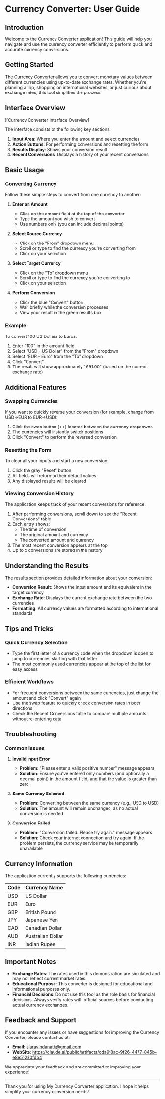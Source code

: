 # Currency Converter: User Guide

## Introduction

Welcome to the Currency Converter application! This guide will help you navigate and use the currency converter efficiently to perform quick and accurate currency conversions.

## Getting Started

The Currency Converter allows you to convert monetary values between different currencies using up-to-date exchange rates. Whether you're planning a trip, shopping on international websites, or just curious about exchange rates, this tool simplifies the process.

## Interface Overview

![Currency Converter Interface Overview]

The interface consists of the following key sections:

1. **Input Area**: Where you enter the amount and select currencies
2. **Action Buttons**: For performing conversions and resetting the form
3. **Results Display**: Shows your conversion result
4. **Recent Conversions**: Displays a history of your recent conversions

## Basic Usage

### Converting Currency

Follow these simple steps to convert from one currency to another:

1. **Enter an Amount**
   - Click on the amount field at the top of the converter
   - Type the amount you wish to convert
   - Use numbers only (you can include decimal points)

2. **Select Source Currency**
   - Click on the "From" dropdown menu
   - Scroll or type to find the currency you're converting from
   - Click on your selection

3. **Select Target Currency**
   - Click on the "To" dropdown menu
   - Scroll or type to find the currency you're converting to
   - Click on your selection

4. **Perform Conversion**
   - Click the blue "Convert" button
   - Wait briefly while the conversion processes
   - View your result in the green results box

### Example

To convert 100 US Dollars to Euros:
1. Enter "100" in the amount field
2. Select "USD - US Dollar" from the "From" dropdown
3. Select "EUR - Euro" from the "To" dropdown
4. Click "Convert"
5. The result will show approximately "€91.00" (based on the current exchange rate)

## Additional Features

### Swapping Currencies

If you want to quickly reverse your conversion (for example, change from USD→EUR to EUR→USD):

1. Click the swap button (↔️) located between the currency dropdowns
2. The currencies will instantly switch positions
3. Click "Convert" to perform the reversed conversion

### Resetting the Form

To clear all your inputs and start a new conversion:

1. Click the gray "Reset" button
2. All fields will return to their default values
3. Any displayed results will be cleared

### Viewing Conversion History

The application keeps track of your recent conversions for reference:

1. After performing conversions, scroll down to see the "Recent Conversions" table
2. Each entry shows:
   - The time of conversion
   - The original amount and currency
   - The converted amount and currency
3. The most recent conversion appears at the top
4. Up to 5 conversions are stored in the history

## Understanding the Results

The results section provides detailed information about your conversion:

- **Conversion Result**: Shows the input amount and its equivalent in the target currency
- **Exchange Rate**: Displays the current exchange rate between the two currencies
- **Formatting**: All currency values are formatted according to international standards

## Tips and Tricks

### Quick Currency Selection

- Type the first letter of a currency code when the dropdown is open to jump to currencies starting with that letter
- The most commonly used currencies appear at the top of the list for easy access

### Efficient Workflows

- For frequent conversions between the same currencies, just change the amount and click "Convert" again
- Use the swap feature to quickly check conversion rates in both directions
- Check the Recent Conversions table to compare multiple amounts without re-entering data

## Troubleshooting

### Common Issues

1. **Invalid Input Error**
   - **Problem**: "Please enter a valid positive number" message appears
   - **Solution**: Ensure you've entered only numbers (and optionally a decimal point) in the amount field, and that the value is greater than zero

2. **Same Currency Selected**
   - **Problem**: Converting between the same currency (e.g., USD to USD)
   - **Solution**: The amount will remain unchanged, as no actual conversion is needed

3. **Conversion Failed**
   - **Problem**: "Conversion failed. Please try again." message appears
   - **Solution**: Check your internet connection and try again. If the problem persists, the currency service may be temporarily unavailable

## Currency Information

The application currently supports the following currencies:

| Code | Currency Name         |
|------|------------------------|
| USD  | US Dollar              |
| EUR  | Euro                   |
| GBP  | British Pound          |
| JPY  | Japanese Yen           |
| CAD  | Canadian Dollar        |
| AUD  | Australian Dollar      |
| INR  | Indian Rupee           |

## Important Notes

- **Exchange Rates**: The rates used in this demonstration are simulated and may not reflect current market rates.
- **Educational Purpose**: This converter is designed for educational and informational purposes only.
- **Financial Decisions**: Do not use this tool as the sole basis for financial decisions. Always verify rates with official sources before conducting actual currency exchanges.

## Feedback and Support

If you encounter any issues or have suggestions for improving the Currency Converter, please contact us at:

- **Email**: aiaravindanath@gmail.com
- **WebSite**: https://claude.ai/public/artifacts/cda9f8ac-9f26-4477-845b-e8e51280fdb4

We appreciate your feedback and are committed to improving your experience!

---

Thank you for using My Currency Converter application. I hope it helps simplify your currency conversion needs!
